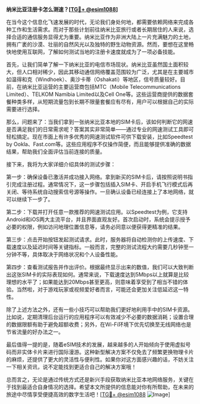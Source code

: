**纳米比亚注册卡怎么测速？[[TG💪+ @esim1088](https://t.me/s/esim1088)]**

在当今这个信息化飞速发展的时代，无论我们身处何地，都需要依赖网络来完成各种工作和生活需求。而对于那些计划前往纳米比亚旅行或者长期居住的人来说，选择合适的通信服务显得尤为重要。纳米比亚作为非洲大陆上一片充满魅力的土地，拥有广袤的沙漠、壮丽的自然风光以及独特的野生动物资源。然而，要想在这里畅快地使用互联网，了解如何测试当地的注册卡速度就成为了一项必备技能。

首先，让我们简单了解一下纳米比亚的电信市场现状。纳米比亚虽然国土面积较大，但人口相对稀少，因此其移动通信网络覆盖范围较为广泛，尤其是在主要城市如温得和克（Windhoek）、奥沙卡蒂（Oshakati）等地区，信号质量较好。目前，在纳米比亚运营的主要运营商包括MTC（Mobile Telecommunications Limited）、TELKOM Namibia Limited以及Cell One等。这些运营商提供的数据套餐种类多样，从短期流量包到长期不限量套餐应有尽有，用户可以根据自己的实际需要进行选择。

那么，问题来了：当我们拿到一张纳米比亚本地的SIM卡后，该如何判断它的网速是否满足我们的日常需求呢？答案其实非常简单——通过专业的网速测试工具即可轻松搞定。现在市面上有许多优秀的网速测试软件可供下载安装，比如Speedtest by Ookla、Fast.com等。这些应用程序不仅操作简便，而且能够提供准确的数据结果，帮助我们全面评估当前连接的质量。

接下来，我将为大家详细介绍具体的测试步骤：

第一步：确保设备已激活并成功接入网络。拿到新买的SIM卡后，请按照说明书指引完成注册过程。通常情况下，这一步骤包括插入SIM卡、开启手机飞行模式后再关闭、等待系统自动搜索信号源等操作。一旦确认设备已经连接上了本地网络，就可以继续下一步了。

第二步：下载并打开任意一款推荐的网速测试应用。以Speedtest为例，它支持Android和iOS两大主流平台，并且界面直观友好。首次启动时，系统会提示授予必要的权限，例如访问地理位置信息等，请务必同意以便获得更精准的结果。

第三步：点击开始按钮发起测试请求。此时，服务器将自动检测你的上传速度、下载速度以及延迟时间等关键指标。一般而言，完整的测试流程大约需要几秒钟至一分钟不等，具体取决于网络状况和个人设备性能。

第四步：查看测试报告并作出评价。根据最终显示出来的数值，我们可以大致判断出这张SIM卡的实际表现如何。通常来说，下载速度达到5Mbps以上就算是比较理想的水平了；如果能达到20Mbps甚至更高，则意味着享受到了相当不错的体验。当然啦，对于游戏玩家或视频爱好者而言，可能还会更加关注低延迟这一特性。

除了上述方法之外，还有一些小技巧可以帮助我们更好地利用手中的SIM卡资源。比如说，定期清理后台运行的应用程序可以有效减少不必要的数据消耗；设置合理的数据限额有助于避免超额收费；另外，在Wi-Fi环境下优先切换至无线网络也是节省流量的好办法之一。

最后值得一提的是，随着eSIM技术的发展，越来越多的人开始倾向于使用虚拟号码而非实体卡片来进行国际漫游。这种新型解决方案不仅免去了频繁更换物理卡片的麻烦，还提供了更大的灵活性与便利性。如果你对这方面感兴趣的话，不妨关注一下相关资讯，说不定能找到更适合自己的解决方案哦！

总而言之，无论是通过传统方式还是新兴手段获取纳米比亚本地网络服务，关键在于找到最适合自身情况的选择。希望本文所提供的信息能对你有所帮助，在未来的旅途中尽情享受便捷高效的数字生活吧！[[TG💪+ @esim1088](https://t.me/s/esim1088) ![Image](https://i.postimg.cc/4NQfJmqS/Snipaste-2025-05-13-00-14-12.png)]